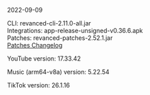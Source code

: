 2022-09-09
  
CLI: revanced-cli-2.11.0-all.jar  
Integrations: app-release-unsigned-v0.36.6.apk  
Patches: revanced-patches-2.52.1.jar  
[Patches Changelog](https://github.com/revanced/revanced-patches/releases/tag/v2.52.1)  

YouTube version: 17.33.42  

Music (arm64-v8a) version: 5.22.54  

TikTok version: 26.1.16  
